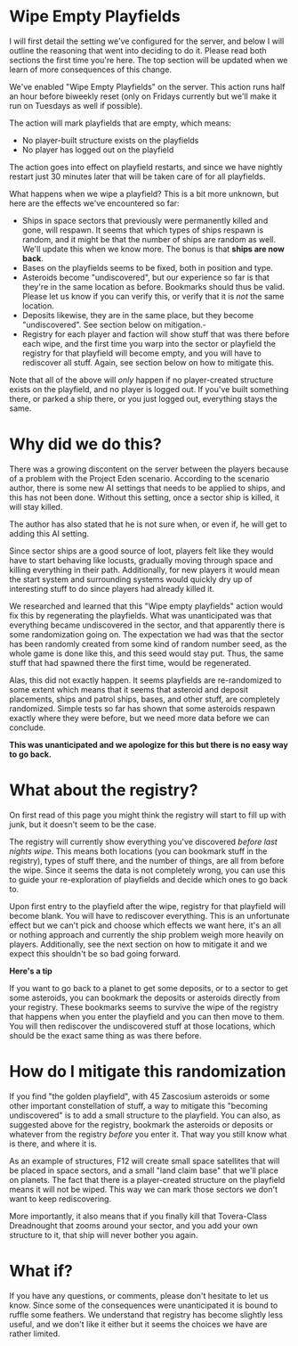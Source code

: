 # Wipe Empty Playfields

I will first detail the setting we've configured for the server, and below I will outline the reasoning that went into deciding to do it. Please read both sections the first time you're here. The top section will be updated when we learn of more consequences of this change.

We've enabled "Wipe Empty Playfields" on the server. This action runs half an hour before biweekly reset (only on Fridays currently but we'll make it run on Tuesdays as well if possible).

The action will mark playfields that are empty, which means:

* No player-built structure exists on the playfields
* No player has logged out on the playfield

The action goes into effect on playfield restarts, and since we have nightly restart just 30 minutes later that will be taken care of for all playfields.

What happens when we wipe a playfield? This is a bit more unknown, but here are the effects we've encountered so far:

* Ships in space sectors that previously were permanently killed and gone, will respawn. It seems that which types of ships respawn is random, and it might be that the number of ships are random as well. We'll update this when we know more. The bonus is that **ships are now back**.
* Bases on the playfields seems to be fixed, both in position and type.
* Asteroids become "undiscovered", but our experience so far is that they're in the same location as before. Bookmarks should thus be valid. Please let us know if you can verify this, or verify that it is *not* the same location.
* Deposits likewise, they are in the same place, but they become "undiscovered". See section below on mitigation.-
* Registry for each player and faction will show stuff that was there before each wipe, and the first time you warp into the sector or playfield the registry for that playfield will become empty, and you will have to rediscover all stuff. Again, see section below on how to mitigate this.

Note that all of the above will *only* happen if no player-created structure exists on the playfield, and no player is logged out. If you've built something there, or parked a ship there, or you just logged out, everything stays the same.

# Why did we do this?

There was a growing discontent on the server between the players because of a problem with the Project Eden scenario. According to the scenario author, there is some new AI settings that needs to be applied to ships, and this has not been done. Without this setting, once a sector ship is killed, it will stay killed.

The author has also stated that he is not sure when, or even if, he will get to adding this AI setting.

Since sector ships are a good source of loot, players felt like they would have to start behaving like locusts, gradually moving through space and killing everything in their path. Additionally, for new players it would mean the start system and surrounding systems would quickly dry up of interesting stuff to do since players had already killed it.

We researched and learned that this "Wipe empty playfields" action would fix this by regenerating the playfields. What was unanticipated was that everything became undiscovered in the sector, and that apparently there is some randomization going on. The expectation we had was that the sector has been randomly created from some kind of random number seed, as the whole game is done like this, and this seed would stay put. Thus, the same stuff that had spawned there the first time, would be regenerated.

Alas, this did not exactly happen. It seems playfields are re-randomized to some extent which means that it seems that asteroid and deposit placements, ships and patrol ships, bases, and other stuff, are completely randomized. Simple tests so far has shown that some asteroids respawn exactly where they were before, but we need more data before we can conclude.

**This was unanticipated and we apologize for this but there is no easy way to go back.**

# What about the registry?

On first read of this page you might think the registry will start to fill up with junk, but it doesn't seem to be the case.

The registry will currently show everything you've discovered *before last nights wipe*. This means both locations (you can bookmark stuff in the registry), types of stuff there, and the number of things, are all from before the wipe. Since it seems the data is not completely wrong, you can use this to guide your re-exploration of playfields and decide which ones to go back to.

Upon first entry to the playfield after the wipe, registry for that playfield will become blank. You will have to rediscover everything. This is an unfortunate effect but we can't pick and choose which effects we want here, it's an all or nothing approach and currently the ship problem weigh more heavily on players. Additionally, see the next section on how to mitigate it and we expect this shouldn't be so bad going forward.

**Here's a tip**

If you want to go back to a planet to get some deposits, or to a sector to get some asteroids, you can bookmark the deposits or asteroids directly from your registry. These bookmarks seems to survive the wipe of the registry that happens when you enter the playfield and you can then move to them. You will then rediscover the undiscovered stuff at those locations, which should be the exact same thing as was there before.

# How do I mitigate this randomization

If you find "the golden playfield", with 45 Zascosium asteroids or some other important constellation of stuff, a way to mitigate this "becoming undiscovered" is to add a small structure to the playfield. You can also, as suggested above for the registry, bookmark the asteroids or deposits or whatever from the registry *before* you enter it. That way you still know what is there, and where it is.

As an example of structures, F12 will create small space satellites that will be placed in space sectors, and a small "land claim base" that we'll place on planets. The fact that there is a player-created structure on the playfield means it will not be wiped. This way we can mark those sectors we don't want to keep rediscovering.

More importantly, it also means that if you finally kill that Tovera-Class Dreadnought that zooms around your sector, and you add your own structure to it, that ship will never bother you again.

# What if?

If you have any questions, or comments, please don't hesitate to let us know. Since some of the consequences were unanticipated it is bound to ruffle some feathers. We understand that registry has become slightly less useful, and we don't like it either but it seems the choices we have are rather limited.
